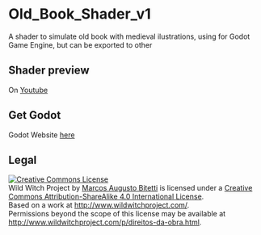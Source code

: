 # Old_Book_Shader_v1
A shader to simulate old book with medieval ilustrations, using for Godot Game Engine, but can be exported to other

## Shader preview
On [Youtube](https://youtu.be/qChsZVZwHNE)

## Get Godot
Godot Website [here](http://www.godotengine.org/wp/)

## Legal
<a rel="license" href="http://creativecommons.org/licenses/by-sa/4.0/"><img alt="Creative Commons License" style="border-width:0" src="https://i.creativecommons.org/l/by-sa/4.0/88x31.png" /></a><br /><span xmlns:dct="http://purl.org/dc/terms/" property="dct:title">Wild Witch Project</span> by <a xmlns:cc="http://creativecommons.org/ns#" href="http://www.wildwitchproject.com/" property="cc:attributionName" rel="cc:attributionURL">Marcos Augusto Bitetti</a> is licensed under a <a rel="license" href="http://creativecommons.org/licenses/by-sa/4.0/">Creative Commons Attribution-ShareAlike 4.0 International License</a>.<br />Based on a work at <a xmlns:dct="http://purl.org/dc/terms/" href="http://www.wildwitchproject.com/" rel="dct:source">http://www.wildwitchproject.com/</a>.<br />Permissions beyond the scope of this license may be available at <a xmlns:cc="http://creativecommons.org/ns#" href="http://www.wildwitchproject.com/p/direitos-da-obra.html" rel="cc:morePermissions">http://www.wildwitchproject.com/p/direitos-da-obra.html</a>.
